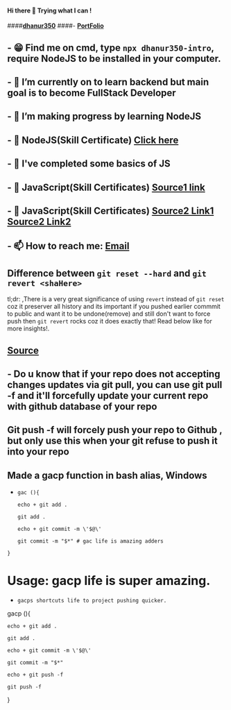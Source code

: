 #### Hi there 👋 Trying what I can !
####**[dhanur350](https://github.com/dhanur350)**
####- **[PortFolio](https://dhanur350.github.io/My_Portfolio/)**
## - 😁 Find me on cmd, type `npx dhanur350-intro`, require NodeJS to be installed in your computer.
## - 🔭 I’m currently on to learn backend but main goal is to become FullStack Developer
## - 🌱 I’m making progress by learning NodeJS
## - 🌱 NodeJS(Skill Certificate) [Click here](https://www.hackerrank.com/certificates/d760b382240e)
## - 🌱 I've completed some basics of JS
## - 🌱 JavaScript(Skill Certificates) [Source1 link](https://www.hackerrank.com/certificates/7b12add32d84)
## - 🌱 JavaScript(Skill Certificates) [Source2 Link1](https://skillsoft.digitalbadges.skillsoft.com/6cbf8cc6-94d2-4d64-8d97-801078149751) [Source2 Link2](https://drive.google.com/file/d/1arQYd47h32RQ2k-1iPhj0TUt7Pp9yj3d/view?usp=sharing)
## - 📫 How to reach me: [Email](mailto:dhanur297@gmail.com)
## Difference between `git reset --hard` and `git revert <shaHere>`
tl;dr: ,There is a very great significance of using `revert` instead of `git reset` coz it preserver all history and its important if you pushed earlier commmit to public and want it to be undone(remove) and still don't want to force push then `git revert` rocks coz it does exactly that! Read below like for more insights!.

## [Source](https://github.blog/2015-06-08-how-to-undo-almost-anything-with-git/#undo-a-public-change)  

## - Do u know that if your repo does not accepting changes updates via git pull, you can use git pull -f and it'll forcefully update your current repo with github database of your repo 
## Git push -f will forcely push your repo to Github , but only use this when your git refuse to push it into your repo
## Made a gacp function in bash alias, Windows 

- `gac (){`

    `echo + git add .`
    
    `git add .`
    
    `echo + git commit -m \'$@\'`
    
    `git commit -m "$*" # gac life is amazing adders`

`}`

# Usage: gacp life is super amazing. 
- `gacps shortcuts life to project pushing quicker.`

gacp (){

    echo + git add .
    
    git add .

    echo + git commit -m \'$@\'
    
    git commit -m "$*"

    echo + git push -f
    
    git push -f

}

<!--
**dhanur350/dhanur350** is a ✨ _special_ ✨ repository because its `README.md` (this file) appears on your GitHub profile.

Here are some ideas to get you started:


- 👯 I’m looking to collaborate on ...
- 🤔 I’m looking for help with ...
- 💬 Ask me about ...

-->
